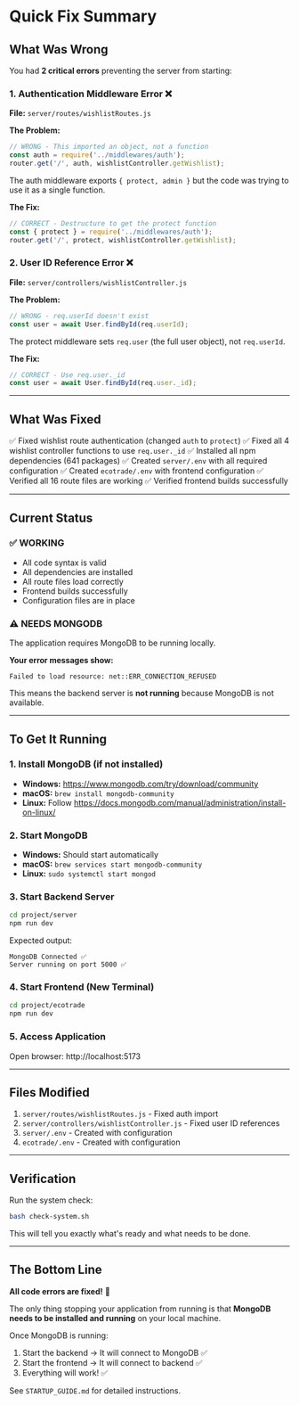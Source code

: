 # Quick Fix Summary

## What Was Wrong

You had **2 critical errors** preventing the server from starting:

### 1. Authentication Middleware Error ❌
**File:** `server/routes/wishlistRoutes.js`

**The Problem:**
```javascript
// WRONG - This imported an object, not a function
const auth = require('../middlewares/auth');
router.get('/', auth, wishlistController.getWishlist);
```

The auth middleware exports `{ protect, admin }` but the code was trying to use it as a single function.

**The Fix:**
```javascript
// CORRECT - Destructure to get the protect function
const { protect } = require('../middlewares/auth');
router.get('/', protect, wishlistController.getWishlist);
```

### 2. User ID Reference Error ❌
**File:** `server/controllers/wishlistController.js`

**The Problem:**
```javascript
// WRONG - req.userId doesn't exist
const user = await User.findById(req.userId);
```

The protect middleware sets `req.user` (the full user object), not `req.userId`.

**The Fix:**
```javascript
// CORRECT - Use req.user._id
const user = await User.findById(req.user._id);
```

---

## What Was Fixed

✅ Fixed wishlist route authentication (changed `auth` to `protect`)
✅ Fixed all 4 wishlist controller functions to use `req.user._id`
✅ Installed all npm dependencies (641 packages)
✅ Created `server/.env` with all required configuration
✅ Created `ecotrade/.env` with frontend configuration
✅ Verified all 16 route files are working
✅ Verified frontend builds successfully

---

## Current Status

### ✅ WORKING
- All code syntax is valid
- All dependencies are installed
- All route files load correctly
- Frontend builds successfully
- Configuration files are in place

### ⚠️ NEEDS MONGODB
The application requires MongoDB to be running locally.

**Your error messages show:**
```
Failed to load resource: net::ERR_CONNECTION_REFUSED
```

This means the backend server is **not running** because MongoDB is not available.

---

## To Get It Running

### 1. Install MongoDB (if not installed)
- **Windows:** https://www.mongodb.com/try/download/community
- **macOS:** `brew install mongodb-community`
- **Linux:** Follow https://docs.mongodb.com/manual/administration/install-on-linux/

### 2. Start MongoDB
- **Windows:** Should start automatically
- **macOS:** `brew services start mongodb-community`
- **Linux:** `sudo systemctl start mongod`

### 3. Start Backend Server
```bash
cd project/server
npm run dev
```

Expected output:
```
MongoDB Connected ✅
Server running on port 5000 ✅
```

### 4. Start Frontend (New Terminal)
```bash
cd project/ecotrade
npm run dev
```

### 5. Access Application
Open browser: http://localhost:5173

---

## Files Modified

1. `server/routes/wishlistRoutes.js` - Fixed auth import
2. `server/controllers/wishlistController.js` - Fixed user ID references
3. `server/.env` - Created with configuration
4. `ecotrade/.env` - Created with configuration

---

## Verification

Run the system check:
```bash
bash check-system.sh
```

This will tell you exactly what's ready and what needs to be done.

---

## The Bottom Line

**All code errors are fixed!** 🎉

The only thing stopping your application from running is that **MongoDB needs to be installed and running** on your local machine.

Once MongoDB is running:
1. Start the backend → It will connect to MongoDB ✅
2. Start the frontend → It will connect to backend ✅
3. Everything will work! ✅

See `STARTUP_GUIDE.md` for detailed instructions.
